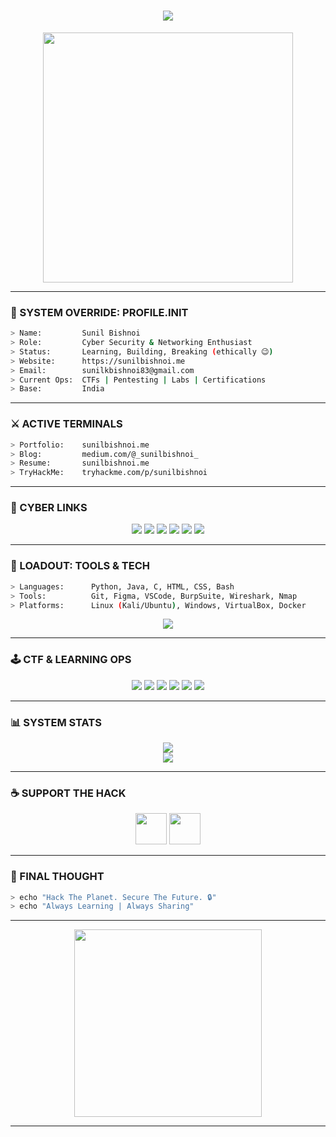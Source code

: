 <!-- Terminal Typing Heading -->
<h1 align="center">
  <img src="https://readme-typing-svg.herokuapp.com?font=Fira+Code&size=25&duration=3000&pause=1000&color=39FF14&center=true&vCenter=true&width=500&lines=%3E_+Hey+I'm+SUNIL+BISHNOI;Cyber+Security+%26+Networking+Student;CTF+Player+%7C+TryHackMe+%7C+Always+Learning...;Let's+Secure+the+Digital+World+%F0%9F%94%91" />
</h1>

<!-- Hacker GIF -->
<p align="center">
  <img src="https://media.tenor.com/GfSX-u7VGM4AAAAC/hacker.gif" width="400" />
</p>

---

### 🧠 SYSTEM OVERRIDE: PROFILE.INIT

```bash
> Name:         Sunil Bishnoi
> Role:         Cyber Security & Networking Enthusiast
> Status:       Learning, Building, Breaking (ethically 😉)
> Website:      https://sunilbishnoi.me
> Email:        sunilkbishnoi83@gmail.com
> Current Ops:  CTFs | Pentesting | Labs | Certifications
> Base:         India
````

---

### ⚔️ ACTIVE TERMINALS

```bash
> Portfolio:    sunilbishnoi.me
> Blog:         medium.com/@_sunilbishnoi_
> Resume:       sunilbishnoi.me
> TryHackMe:    tryhackme.com/p/sunilbishnoi
```

---

### 🔐 CYBER LINKS

<p align="center">
  <a href="https://linkedin.com/in/sunilkumar"><img src="https://img.shields.io/badge/LinkedIn-0A66C2?logo=linkedin&style=for-the-badge" /></a>
  <a href="https://twitter.com/_sunilbishnoi_"><img src="https://img.shields.io/badge/Twitter-1DA1F2?logo=twitter&style=for-the-badge" /></a>
  <a href="https://instagram.com/_bishnoisunil_"><img src="https://img.shields.io/badge/Instagram-E4405F?logo=instagram&style=for-the-badge" /></a>
  <a href="https://t.me/sunilbishnoi"><img src="https://img.shields.io/badge/Telegram-2CA5E0?logo=telegram&style=for-the-badge" /></a>
  <a href="https://reddit.com/user/sunilbishnoi"><img src="https://img.shields.io/badge/Reddit-FF4500?logo=reddit&style=for-the-badge" /></a>
  <a href="https://tryhackme.com/p/sunilbishnoi"><img src="https://img.shields.io/badge/TryHackMe-212121?logo=tryhackme&style=for-the-badge&logoColor=red" /></a>
</p>

---

### 🧰 LOADOUT: TOOLS & TECH

```bash
> Languages:      Python, Java, C, HTML, CSS, Bash
> Tools:          Git, Figma, VSCode, BurpSuite, Wireshark, Nmap
> Platforms:      Linux (Kali/Ubuntu), Windows, VirtualBox, Docker
```

<p align="center">
  <img src="https://skillicons.dev/icons?i=python,java,c,linux,bash,html,css,git,figma,vscode" />
</p>

---

### 🕹️ CTF & LEARNING OPS

<p align="center">
  <a href="https://leetcode.com/u/_sunilbishnoi_/"><img src="https://img.shields.io/badge/LeetCode-FFA116?logo=leetcode&style=for-the-badge" /></a>
  <a href="https://www.codechef.com/users/bishnoisunil"><img src="https://img.shields.io/badge/CodeChef-5B4638?logo=codechef&style=for-the-badge" /></a>
  <a href="https://www.hackerrank.com/sunilkbishnoi83"><img src="https://img.shields.io/badge/HackerRank-2EC866?logo=hackerrank&style=for-the-badge" /></a>
  <a href="https://codeforces.com/profile/bishnoisunil"><img src="https://img.shields.io/badge/Codeforces-1F8ACB?logo=codeforces&style=for-the-badge" /></a>
  <a href="https://auth.geeksforgeeks.org/user/sunilkbishnoi"><img src="https://img.shields.io/badge/GFG-308D46?logo=geeksforgeeks&style=for-the-badge" /></a>
  <a href="https://tryhackme.com/p/sunilbishnoi"><img src="https://img.shields.io/badge/TryHackMe-E03C31?logo=tryhackme&style=for-the-badge&logoColor=white" /></a>
</p>

---

### 📊 SYSTEM STATS

<p align="center">
  <img src="https://github-readme-stats.vercel.app/api?username=sunilkbishnoi&show_icons=true&theme=tokyonight&hide_border=true" />
  <br />
  <img src="https://github-readme-stats.vercel.app/api/top-langs/?username=sunilkbishnoi&layout=compact&theme=tokyonight&hide_border=true" />
</p>

---

### ☕ SUPPORT THE HACK

<p align="center">
  <a href="https://www.buymeacoffee.com/sunilbishnoi"><img src="https://cdn.buymeacoffee.com/buttons/v2/default-yellow.png" height="50" /></a>
  <a href="https://ko-fi.com/sunilbishnoi"><img src="https://cdn.ko-fi.com/cdn/kofi3.png?v=3" height="50" /></a>
</p>

---

### 🧠 FINAL THOUGHT

```bash
> echo "Hack The Planet. Secure The Future. 🔒"
> echo "Always Learning | Always Sharing"
```

---

<p align="center">
  <img src="https://media.tenor.com/hAF9aHqGQz0AAAAC/matrix-code.gif" width="300" />
</p>

---
